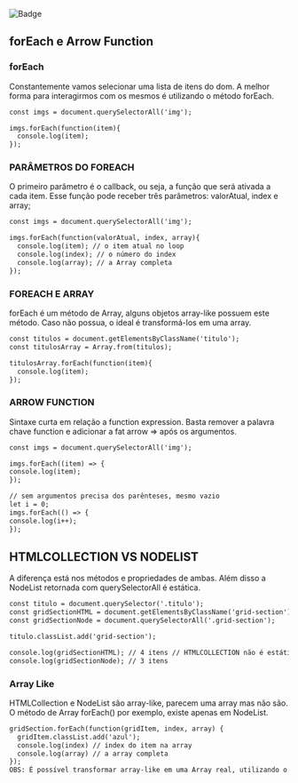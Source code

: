 ![Badge](https://img.shields.io/badge/Autor-AndrewSoares-%237159c1?style=for-the-badge&logo=ghost)

## forEach e Arrow Function

### forEach

<p>Constantemente vamos selecionar uma lista de itens do dom. A melhor forma para interagirmos com os mesmos é utilizando o método forEach. </p>

```diff
const imgs = document.querySelectorAll('img');

imgs.forEach(function(item){
  console.log(item);
});
```

### PARÂMETROS DO FOREACH

<p> O primeiro parâmetro é o callback, ou seja, a função que será ativada a cada item. Esse função pode receber três parâmetros: valorAtual, index e array;</p>

```diff
const imgs = document.querySelectorAll('img');

imgs.forEach(function(valorAtual, index, array){
  console.log(item); // o item atual no loop
  console.log(index); // o número do index
  console.log(array); // a Array completa
});
```

### FOREACH E ARRAY

<p> forEach é um método de Array, alguns objetos array-like possuem este método. Caso não possua, o ideal é transformá-los em uma array.</p>

```diff
const titulos = document.getElementsByClassName('titulo');
const titulosArray = Array.from(titulos);

titulosArray.forEach(function(item){
  console.log(item);
});
```

### ARROW FUNCTION

<p>Sintaxe curta em relação a function expression. Basta remover a palavra chave function e adicionar a fat arrow => após os argumentos. </p>

```diff
const imgs = document.querySelectorAll('img');

imgs.forEach((item) => {
console.log(item);
});

// sem argumentos precisa dos parênteses, mesmo vazio
let i = 0;
imgs.forEach(() => {
console.log(i++);
});
```

## HTMLCOLLECTION VS NODELIST

<p>A diferença está nos métodos e propriedades de ambas. Além disso a NodeList retornada com querySelectorAll é estática. </p>

```diff
const titulo = document.querySelector('.titulo');
const gridSectionHTML = document.getElementsByClassName('grid-section');
const gridSectionNode = document.querySelectorAll('.grid-section');

titulo.classList.add('grid-section');

console.log(gridSectionHTML); // 4 itens // HTMLCOLLECTION não é estática como a nodelist
console.log(gridSectionNode); // 3 itens
```

### Array Like

<p>HTMLCollection e NodeList são array-like, parecem uma array mas não são. O método de Array forEach() por exemplo, existe apenas em NodeList.</p>

```diff
gridSection.forEach(function(gridItem, index, array) {
  gridItem.classList.add('azul');
  console.log(index) // index do item na array
  console.log(array) // a array completa
});
OBS: É possível transformar array-like em uma Array real, utilizando o método Array.from(gridSection)
```
